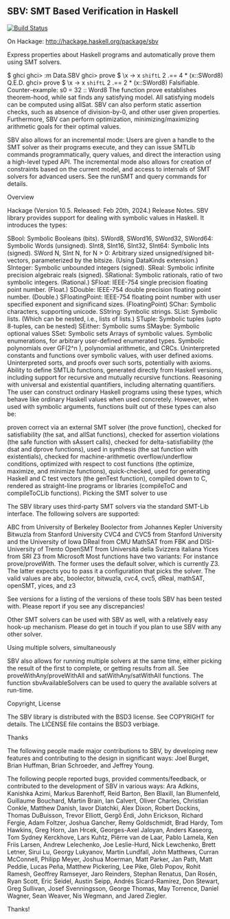 ## SBV: SMT Based Verification in Haskell

[![Build Status](https://github.com/LeventErkok/sbv/actions/workflows/haskell-ci.yml/badge.svg)](https://github.com/LeventErkok/sbv/actions/workflows/haskell-ci.yml)

On Hackage: http://hackage.haskell.org/package/sbv

Express properties about Haskell programs and automatically prove them using SMT solvers.

$ ghci
ghci> :m Data.SBV
ghci> prove $ \x -> x `shiftL` 2 .== 4 * (x::SWord8)
Q.E.D.
ghci> prove $ \x -> x `shiftL` 2 .== 2 * (x::SWord8)
Falsifiable. Counter-example:
  s0 = 32 :: Word8
The function prove establishes theorem-hood, while sat finds any satisfying model. All satisfying models can be computed using allSat. SBV can also perform static assertion checks, such as absence of division-by-0, and other user given properties. Furthermore, SBV can perform optimization, minimizing/maximizing arithmetic goals for their optimal values.

SBV also allows for an incremental mode: Users are given a handle to the SMT solver as their programs execute, and they can issue SMTLib commands programmatically, query values, and direct the interaction using a high-level typed API. The incremental mode also allows for creation of constraints based on the current model, and access to internals of SMT solvers for advanced users. See the runSMT and query commands for details.

Overview

Hackage (Version 10.5. Released: Feb 20th, 2024.)
Release Notes.
SBV library provides support for dealing with symbolic values in Haskell. It introduces the types:

SBool: Symbolic Booleans (bits).
SWord8, SWord16, SWord32, SWord64: Symbolic Words (unsigned).
SInt8, SInt16, SInt32, SInt64: Symbolic Ints (signed).
SWord N, SInt N, for N > 0: Arbitrary sized unsigned/signed bit-vectors, parameterized by the bitsize. (Using DataKinds extension.)
SInteger: Symbolic unbounded integers (signed).
SReal: Symbolic infinite precision algebraic reals (signed).
SRational: Symbolic rationals, ratio of two symbolic integers. (Rational.)
SFloat: IEEE-754 single precision floating point number. (Float.)
SDouble: IEEE-754 double precision floating point number. (Double.)
SFloatingPoint: IEEE-754 floating point number with user specified exponent and significand sizes. (FloatingPoint)
SChar: Symbolic characters, supporting unicode.
SString: Symbolic strings.
SList: Symbolic lists. (Which can be nested, i.e., lists of lists.)
STuple: Symbolic tuples (upto 8-tuples, can be nested)
SEither: Symbolic sums
SMaybe: Symbolic optional values
SSet: Symbolic sets
Arrays of symbolic values.
Symbolic enumerations, for arbitrary user-defined enumerated types.
Symbolic polynomials over GF(2^n ), polynomial arithmetic, and CRCs.
Uninterpreted constants and functions over symbolic values, with user defined axioms.
Uninterpreted sorts, and proofs over such sorts, potentially with axioms.
Ability to define SMTLib functions, generated directly from Haskell versions, including support for recursive and mutually recursive functions.
Reasoning with universal and existential quantifiers, including alternating quantifiers.
The user can construct ordinary Haskell programs using these types, which behave like ordinary Haskell values when used concretely. However, when used with symbolic arguments, functions built out of these types can also be:

proven correct via an external SMT solver (the prove function),
checked for satisfiability (the sat, and allSat functions),
checked for assertion violations (the safe function with sAssert calls),
checked for delta-satisfiability (the dsat and dprove functions),
used in synthesis (the sat function with existentials),
checked for machine-arithmetic overflow/underflow conditions,
optimized with respect to cost functions (the optimize, maximize, and minimize functions),
quick-checked,
used for generating Haskell and C test vectors (the genTest function),
compiled down to C, rendered as straight-line programs or libraries (compileToC and compileToCLib functions).
Picking the SMT solver to use

The SBV library uses third-party SMT solvers via the standard SMT-Lib interface. The following solvers are supported:

ABC from University of Berkeley
Boolector from Johannes Kepler University
Bitwuzla from Stanford University
CVC4 and CVC5 from Stanford University and the University of Iowa
DReal from CMU
MathSAT from FBK and DISI-University of Trento
OpenSMT from Università della Svizzera italiana
Yices from SRI
Z3 from Microsoft
Most functions have two variants: For instance prove/proveWith. The former uses the default solver, which is currently Z3. The latter expects you to pass it a configuration that picks the solver. The valid values are abc, boolector, bitwuzla, cvc4, cvc5, dReal, mathSAT, openSMT, yices, and z3

See versions for a listing of the versions of these tools SBV has been tested with. Please report if you see any discrepancies!

Other SMT solvers can be used with SBV as well, with a relatively easy hook-up mechanism. Please do get in touch if you plan to use SBV with any other solver.

Using multiple solvers, simultaneously

SBV also allows for running multiple solvers at the same time, either picking the result of the first to complete, or getting results from all. See proveWithAny/proveWithAll and satWithAny/satWithAll functions. The function sbvAvailableSolvers can be used to query the available solvers at run-time.

Copyright, License

The SBV library is distributed with the BSD3 license. See COPYRIGHT for details. The LICENSE file contains the BSD3 verbiage.

Thanks

The following people made major contributions to SBV, by developing new features and contributing to the design in significant ways: Joel Burget, Brian Huffman, Brian Schroeder, and Jeffrey Young.

The following people reported bugs, provided comments/feedback, or contributed to the development of SBV in various ways: Ara Adkins, Kanishka Azimi, Markus Barenhoff, Reid Barton, Ben Blaxill, Ian Blumenfeld, Guillaume Bouchard, Martin Brain, Ian Calvert, Oliver Charles, Christian Conkle, Matthew Danish, Iavor Diatchki, Alex Dixon, Robert Dockins, Thomas DuBuisson, Trevor Elliott, Gergő Érdi, John Erickson, Richard Fergie, Adam Foltzer, Joshua Gancher, Remy Goldschmidt, Brad Hardy, Tom Hawkins, Greg Horn, Jan Hrcek, Georges-Axel Jaloyan, Anders Kaseorg, Tom Sydney Kerckhove, Lars Kuhtz, Piërre van de Laar, Pablo Lamela, Ken Friis Larsen, Andrew Lelechenko, Joe Leslie-Hurd, Nick Lewchenko, Brett Letner, Sirui Lu, Georgy Lukyanov, Martin Lundfall, John Matthews, Curran McConnell, Philipp Meyer, Joshua Moerman, Matt Parker, Jan Path, Matt Peddie, Lucas Peña, Matthew Pickering, Lee Pike, Gleb Popov, Rohit Ramesh, Geoffrey Ramseyer, Jaro Reinders, Stephan Renatus, Dan Rosén, Ryan Scott, Eric Seidel, Austin Seipp, Andrés Sicard-Ramírez, Don Stewart, Greg Sullivan, Josef Svenningsson, George Thomas, May Torrence, Daniel Wagner, Sean Weaver, Nis Wegmann, and Jared Ziegler.

Thanks!
